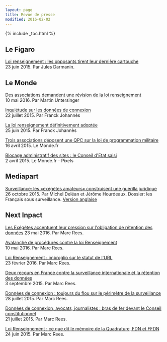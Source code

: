 ```yaml
---
layout: page
title: Revue de presse
modified: 2016-02-02
---
```


{% include _toc.html %}


## Le Figaro

[Loi renseignement : les opposants tirent leur dernière cartouche](http://www.lefigaro.fr/secteur/high-tech/2015/06/23/32001-20150623ARTFIG00268-loi-renseignement-les-opposants-tirent-leur-derniere-cartouche.php)  
23 juin 2015. Par Jules Darmanin.

## Le Monde

[Des associations demandent une révision de la loi renseignement](http://www.lemonde.fr/pixels/article/2016/05/10/nouvelle-tentative-de-renvoi-de-la-loi-renseignement-au-conseil-constitutionnel_4916994_4408996.html)  
10 mai 2016. Par Martin Untersinger

[Inquiétude sur les données de connexion](http://www.lemonde.fr/societe/article/2015/07/22/inquietude-sur-les-donnees-de-connexion_4693599_3224.html)  
22 juillet 2015. Par Franck Johannès

[La loi renseignement définitivement adoptée](http://www.lemonde.fr/societe/article/2015/06/25/la-loi-renseignement-definitivement-adoptee_4661553_3224.html)  
25 juin 2015. Par Franck Johannès

[Trois associations déposent une QPC sur la loi de programmation militaire](http://www.lemonde.fr/pixels/article/2015/04/16/trois-associations-deposent-une-qpc-sur-la-loi-de-programmation-militaire_4616848_4408996.html)  
16 avril 2015. Le Monde.fr

[Blocage administratif des sites : le Conseil d'Etat saisi](http://www.lemonde.fr/pixels/breve/2015/04/02/blocage-administratif-des-sites-le-conseil-d-etat-saisi_4607863_4408996.html)  
2 avril 2015. Le Monde.fr - Pixels

## Mediapart

[Surveillance: les «exégètes amateurs» construisent une guérilla juridique](https://www.mediapart.fr/journal/france/261015/surveillance-les-exegetes-amateurs-construisent-une-guerilla-juridique)  
26 octobre 2015. Par Michel Deléan et Jérôme Hourdeaux. Dossier: les
Français sous surveillance.
[Version anglaise](https://www.mediapart.fr/en/journal/france/291015/web-activists-debugging-frances-surveillance-laws)


## Next Inpact

[Les Exégètes accentuent leur pression sur l'obligation de rétention des données](http://www.nextinpact.com/news/99939-les-exegetes-accentuent-leur-pression-sur-obligation-retention-donnees.htm)
23 mai 2016. Par Marc Rees.

[Avalanche de procédures contre la loi Renseignement](http://www.nextinpact.com/news/99778-avalanche-procedures-contre-loi-renseignement.htm)  
10 mai 2016. Par Marc Rees.

[Loi Renseignement : imbroglio sur le statut de l'URL](http://www.nextinpact.com/news/98638-loi-renseignement-imbroglio-sur-statut-url.htm)  
23 février 2016. Par Marc Rees.

[Deux recours en France contre la surveillance internationale et la rétention des données](http://www.nextinpact.com/news/96326-deux-recours-en-france-contre-surveillance-internationale-et-retention-donnees.htm)  
3 septembre 2015. Par Marc Rees.

[Données de connexion : toujours du flou sur le périmètre de la surveillance](http://www.nextinpact.com/news/95966-donnees-connexion-toujours-flou-sur-perimetre-surveillance.htm)  
28 juillet 2015. Par Marc Rees.


[Données de connexion, avocats, journalistes : bras de fer devant le Conseil constitutionnel](http://www.nextinpact.com/news/95852-donnees-connexion-avocats-journalistes-bras-fer-devant-conseil-constitutionnel.htm)  
21 juillet 2015. Par Marc Rees.

[Loi Renseignement : ce que dit le mémoire de la Quadrature, FDN et FFDN](http://www.nextinpact.com/news/95538-loi-renseignement-ce-que-dit-memoire-quadrature-fdn-et-ffdn.htm)  
24 juin 2015. Par Marc Rees.
